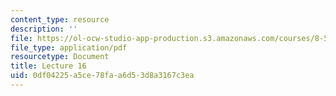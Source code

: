 ```yaml
---
content_type: resource
description: ''
file: https://ol-ocw-studio-app-production.s3.amazonaws.com/courses/8-592j-statistical-physics-in-biology-spring-2011/0df04225a5ce78faa6d53d8a3167c3ea_MIT8_592JS11_lec16.pdf
file_type: application/pdf
resourcetype: Document
title: Lecture 16
uid: 0df04225-a5ce-78fa-a6d5-3d8a3167c3ea
---
```

